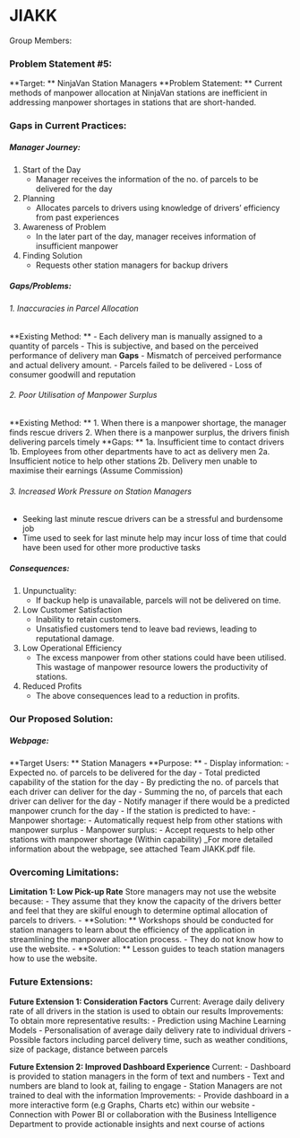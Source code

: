# JIAKK
Group Members: 
### Problem Statement #5: 

**Target: ** NinjaVan Station Managers
**Problem Statement: ** Current methods of manpower allocation at NinjaVan stations are inefficient in addressing manpower shortages in stations that are short-handed. 

### Gaps in Current Practices: 
##### Manager Journey:
1. Start of the Day
    - Manager receives the information of the no. of parcels to be delivered for the day
3. Planning
    - Allocates parcels to drivers using knowledge of drivers’ efficiency from past experiences
5. Awareness of Problem
    - In the later part of the day, manager receives information of insufficient manpower 
7. Finding Solution
    - Requests other station managers for backup drivers

##### Gaps/Problems:
###### 1. Inaccuracies in Parcel Allocation
  **Existing Method: ** 
    - Each delivery man is manually assigned to a quantity of parcels
    - This is subjective, and based on the perceived performance of delivery man
  **Gaps**
    - Mismatch of perceived performance and actual delivery amount.
    - Parcels failed to be delivered
    - Loss of consumer goodwill and reputation

###### 2. Poor Utilisation of Manpower Surplus
  **Existing Method: **
    1. When there is a manpower shortage, the manager finds rescue drivers
    2. When there is a manpower surplus, the drivers finish delivering parcels timely
  **Gaps: **
    1a. Insufficient time to contact drivers
    1b. Employees from other departments have to act as delivery men
    2a. Insufficient notice to help other stations
    2b. Delivery men unable to maximise their earnings (Assume Commission)
    
###### 3. Increased Work Pressure on Station Managers
   - Seeking last minute rescue drivers can be a stressful and burdensome job
   - Time used to seek for last minute help may incur loss of time that could have been used for other more      productive tasks

##### Consequences:
   1. Unpunctuality:
      - If backup help is unavailable, parcels will not be delivered on time.
   3. Low Customer Satisfaction
      - Inability to retain customers.
      - Unsatisfied customers tend to leave bad reviews, leading to reputational damage.
   5. Low Operational Efficiency
      - The excess manpower from other stations could have been utilised. This wastage of manpower resource 
        lowers the productivity of stations.
   7. Reduced Profits
      - The above consequences lead to a reduction in profits.


### Our Proposed Solution:
  ##### Webpage:
  **Target Users: ** Station Managers
  **Purpose: **
      - Display information:
        - Expected no. of parcels to be delivered for the day
        - Total predicted capability of the station for the day
            - By predicting the no. of parcels that each driver can deliver for the day
            - Summing the no, of parcels that each driver can deliver for the day
        - Notify manager if there would be a predicted manpower crunch for the day
        - If the station is predicted to have:
            - Manpower shortage:
              - Automatically request help from other stations with manpower surplus 
            - Manpower surplus:
              - Accept requests to help other stations with manpower shortage (Within capability)
  _For more detailed information about the webpage, see attached Team JIAKK.pdf file.
  
  
  ### Overcoming Limitations:
  **Limitation 1: Low Pick-up Rate**
  Store managers may not use the website because:
      - They assume that they know the capacity of the drivers better and feel that they are skilful 
        enough to determine optimal allocation of parcels to drivers.
          - **Solution: ** Workshops should be conducted for station managers to learn about the efficiency 
            of the application in streamlining the manpower allocation process.
      - They do not know how to use the website.
          - **Solution: ** Lesson guides to teach station managers how to use the website.
          
   ### Future Extensions:
   **Future Extension 1: Consideration Factors**
   Current: Average daily delivery rate of all drivers in the station is used to obtain our results
   Improvements: To obtain more representative results:
      - Prediction using Machine Learning Models
      - Personalisation of average daily delivery rate to individual drivers
      - Possible factors including parcel delivery time, such as weather conditions, size of package, 
        distance between parcels
    
   **Future Extension 2: Improved Dashboard Experience**
   Current: 
      - Dashboard is provided to station managers in the form of text and numbers
      - Text and numbers are bland to look at, failing to engage
      - Station Managers are not trained to deal with the information
    Improvements:
      - Provide dashboard in a more interactive form (e.g Graphs, Charts etc) within our website
      - Connection with Power BI or collaboration with the Business Intelligence Department to provide 
        actionable insights and next course of actions


   

  








